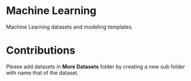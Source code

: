 # Machine Learning

Machine Learning datasets and modeling templates.

# Contributions

Please add datasets in **More Datasets** folder by creating a new sub folder with name that of the dataset. 

